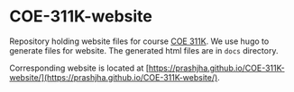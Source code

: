 # COE-311K-website

Repository holding website files for course [COE 311K](https://github.com/prashjha/COE-311K). We use hugo to generate files for website. The generated html files are in `docs` directory. 

Corresponding website is located at [https://prashjha.github.io/COE-311K-website/](https://prashjha.github.io/COE-311K-website/).
